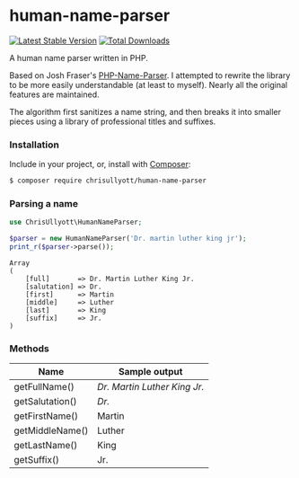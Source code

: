 # human-name-parser

[![Latest Stable Version](https://poser.pugx.org/chrisullyott/human-name-parser/v/stable)](https://packagist.org/packages/chrisullyott/human-name-parser)
[![Total Downloads](https://poser.pugx.org/chrisullyott/human-name-parser/downloads)](https://packagist.org/packages/chrisullyott/human-name-parser)

A human name parser written in PHP.

Based on Josh Fraser's [PHP-Name-Parser](https://github.com/joshfraser/PHP-Name-Parser). I attempted to rewrite the library to be more easily understandable (at least to myself). Nearly all the original features are maintained.

The algorithm first sanitizes a name string, and then breaks it into smaller pieces using a library of professional titles and suffixes.

### Installation

Include in your project, or, install with [Composer](https://getcomposer.org/):

```bash
$ composer require chrisullyott/human-name-parser
```

### Parsing a name

```php
use ChrisUllyott\HumanNameParser;

$parser = new HumanNameParser('Dr. martin luther king jr');
print_r($parser->parse());
```

```
Array
(
    [full]       => Dr. Martin Luther King Jr.
    [salutation] => Dr.
    [first]      => Martin
    [middle]     => Luther
    [last]       => King
    [suffix]     => Jr.
)
```

### Methods

| Name | Sample output |
|---|---|
| getFullName() | _Dr. Martin Luther King Jr._ |
| getSalutation() | _Dr._ |
| getFirstName() | Martin |
| getMiddleName() | Luther |
| getLastName() | King |
| getSuffix() | Jr. |
